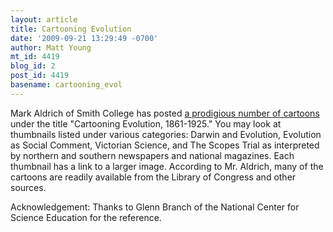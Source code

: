 ```yaml
---
layout: article
title: Cartooning Evolution
date: '2009-09-21 13:29:49 -0700'
author: Matt Young
mt_id: 4419
blog_id: 2
post_id: 4419
basename: cartooning_evol
---
```

Mark Aldrich of Smith College has posted [a prodigious number of cartoons](http://sophia.smith.edu/~maldrich/evolution/home.html) under the title "Cartooning Evolution, 1861-1925." You may look at thumbnails listed under various categories: Darwin and
Evolution, Evolution as Social Comment, Victorian Science, and The Scopes Trial as interpreted by northern and southern newspapers and national magazines.  Each thumbnail has a link to a larger image.  According to Mr. Aldrich, many of the cartoons are readily available from the Library of Congress and other sources.

Acknowledgement:  Thanks to Glenn Branch of the National Center for Science Education for the reference.
